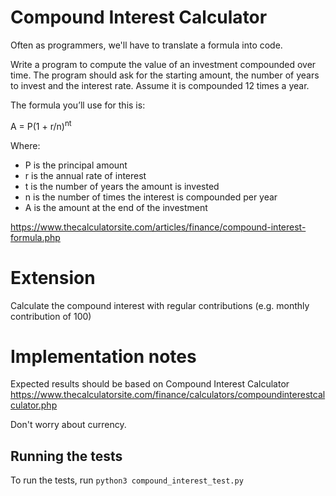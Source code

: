 # Compound Interest Calculator

Often as programmers, we'll have to translate a formula into code.

Write a program to compute the value of an investment compounded over time. The program should ask for the starting amount, the number of years to invest and the interest rate. Assume it is compounded 12 times a year.

The formula you’ll use for this is:

A = P(1 + r/n)<sup>nt</sup>

Where:

- P is the principal amount
- r is the annual rate of interest
- t is the number of years the amount is invested
- n is the number of times the interest is compounded per year
- A is the amount at the end of the investment

https://www.thecalculatorsite.com/articles/finance/compound-interest-formula.php

# Extension

Calculate the compound interest with regular contributions (e.g. monthly contribution of 100)

# Implementation notes

Expected results should be based on Compound Interest Calculator
https://www.thecalculatorsite.com/finance/calculators/compoundinterestcalculator.php

Don't worry about currency.


## Running the tests

To run the tests, run `python3 compound_interest_test.py`
